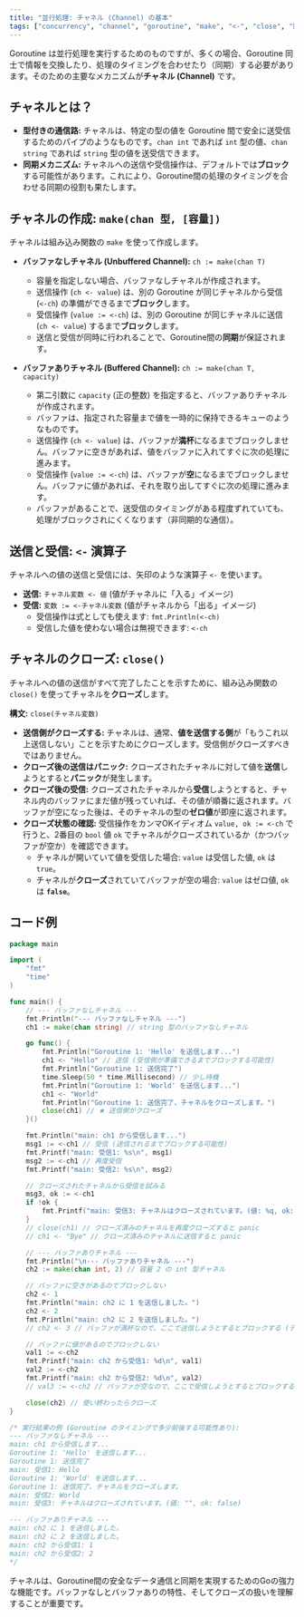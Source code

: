 ```yaml
---
title: "並行処理: チャネル (Channel) の基本"
tags: ["concurrency", "channel", "goroutine", "make", "<-", "close", "同期", "通信", "バッファ"]
---
```


Goroutine は並行処理を実行するためのものですが、多くの場合、Goroutine 同士で情報を交換したり、処理のタイミングを合わせたり（同期）する必要があります。そのための主要なメカニズムが**チャネル (Channel)** です。

## チャネルとは？

*   **型付きの通信路:** チャネルは、特定の型の値を Goroutine 間で安全に送受信するためのパイプのようなものです。`chan int` であれば `int` 型の値、`chan string` であれば `string` 型の値を送受信できます。
*   **同期メカニズム:** チャネルへの送信や受信操作は、デフォルトでは**ブロック**する可能性があります。これにより、Goroutine間の処理のタイミングを合わせる同期の役割も果たします。

## チャネルの作成: `make(chan 型, [容量])`

チャネルは組み込み関数の `make` を使って作成します。

*   **バッファなしチャネル (Unbuffered Channel):**
    `ch := make(chan T)`
    *   容量を指定しない場合、バッファなしチャネルが作成されます。
    *   送信操作 (`ch <- value`) は、別の Goroutine が同じチャネルから受信 (`<-ch`) の準備ができるまで**ブロック**します。
    *   受信操作 (`value := <-ch`) は、別の Goroutine が同じチャネルに送信 (`ch <- value`) するまで**ブロック**します。
    *   送信と受信が同時に行われることで、Goroutine間の**同期**が保証されます。

*   **バッファありチャネル (Buffered Channel):**
    `ch := make(chan T, capacity)`
    *   第二引数に `capacity` (正の整数) を指定すると、バッファありチャネルが作成されます。
    *   バッファは、指定された容量まで値を一時的に保持できるキューのようなものです。
    *   送信操作 (`ch <- value`) は、バッファが**満杯**になるまでブロックしません。バッファに空きがあれば、値をバッファに入れてすぐに次の処理に進みます。
    *   受信操作 (`value := <-ch`) は、バッファが**空**になるまでブロックしません。バッファに値があれば、それを取り出してすぐに次の処理に進みます。
    *   バッファがあることで、送受信のタイミングがある程度ずれていても、処理がブロックされにくくなります（非同期的な通信）。

## 送信と受信: `<-` 演算子

チャネルへの値の送信と受信には、矢印のような演算子 `<-` を使います。

*   **送信:** `チャネル変数 <- 値` (値がチャネルに「入る」イメージ)
*   **受信:** `変数 := <-チャネル変数` (値がチャネルから「出る」イメージ)
    *   受信操作は式としても使えます: `fmt.Println(<-ch)`
    *   受信した値を使わない場合は無視できます: `<-ch`

## チャネルのクローズ: `close()`

チャネルへの値の送信がすべて完了したことを示すために、組み込み関数の `close()` を使ってチャネルを**クローズ**します。

**構文:** `close(チャネル変数)`

*   **送信側がクローズする:** チャネルは、通常、**値を送信する側**が「もうこれ以上送信しない」ことを示すためにクローズします。受信側がクローズすべきではありません。
*   **クローズ後の送信はパニック:** クローズされたチャネルに対して値を**送信**しようとすると**パニック**が発生します。
*   **クローズ後の受信:** クローズされたチャネルから**受信**しようとすると、チャネル内のバッファにまだ値が残っていれば、その値が順番に返されます。バッファが空になった後は、そのチャネルの型の**ゼロ値**が即座に返されます。
*   **クローズ状態の確認:** 受信操作をカンマOKイディオム `value, ok := <-ch` で行うと、2番目の `bool` 値 `ok` でチャネルがクローズされているか（かつバッファが空か）を確認できます。
    *   チャネルが開いていて値を受信した場合: `value` は受信した値, `ok` は `true`。
    *   チャネルが**クローズ**されていてバッファが空の場合: `value` はゼロ値, `ok` は **`false`**。

## コード例

```go title="チャネルの基本操作"
package main

import (
	"fmt"
	"time"
)

func main() {
	// --- バッファなしチャネル ---
	fmt.Println("--- バッファなしチャネル ---")
	ch1 := make(chan string) // string 型のバッファなしチャネル

	go func() {
		fmt.Println("Goroutine 1: 'Hello' を送信します...")
		ch1 <- "Hello" // 送信 (受信側が準備できるまでブロックする可能性)
		fmt.Println("Goroutine 1: 送信完了")
		time.Sleep(50 * time.Millisecond) // 少し待機
		fmt.Println("Goroutine 1: 'World' を送信します...")
		ch1 <- "World"
		fmt.Println("Goroutine 1: 送信完了、チャネルをクローズします。")
		close(ch1) // ★ 送信側がクローズ
	}()

	fmt.Println("main: ch1 から受信します...")
	msg1 := <-ch1 // 受信 (送信されるまでブロックする可能性)
	fmt.Printf("main: 受信1: %s\n", msg1)
	msg2 := <-ch1 // 再度受信
	fmt.Printf("main: 受信2: %s\n", msg2)

	// クローズされたチャネルから受信を試みる
	msg3, ok := <-ch1
	if !ok {
		fmt.Printf("main: 受信3: チャネルはクローズされています。(値: %q, ok: %t)\n", msg3, ok)
	}
	// close(ch1) // クローズ済みのチャネルを再度クローズすると panic
	// ch1 <- "Bye" // クローズ済みのチャネルに送信すると panic

	// --- バッファありチャネル ---
	fmt.Println("\n--- バッファありチャネル ---")
	ch2 := make(chan int, 2) // 容量 2 の int 型チャネル

	// バッファに空きがあるのでブロックしない
	ch2 <- 1
	fmt.Println("main: ch2 に 1 を送信しました。")
	ch2 <- 2
	fmt.Println("main: ch2 に 2 を送信しました。")
	// ch2 <- 3 // バッファが満杯なので、ここで送信しようとするとブロックする (デッドロックの可能性)

	// バッファに値があるのでブロックしない
	val1 := <-ch2
	fmt.Printf("main: ch2 から受信1: %d\n", val1)
	val2 := <-ch2
	fmt.Printf("main: ch2 から受信2: %d\n", val2)
	// val3 := <-ch2 // バッファが空なので、ここで受信しようとするとブロックする (デッドロックの可能性)

	close(ch2) // 使い終わったらクローズ
}

/* 実行結果の例 (Goroutine のタイミングで多少前後する可能性あり):
--- バッファなしチャネル ---
main: ch1 から受信します...
Goroutine 1: 'Hello' を送信します...
Goroutine 1: 送信完了
main: 受信1: Hello
Goroutine 1: 'World' を送信します...
Goroutine 1: 送信完了、チャネルをクローズします。
main: 受信2: World
main: 受信3: チャネルはクローズされています。(値: "", ok: false)

--- バッファありチャネル ---
main: ch2 に 1 を送信しました。
main: ch2 に 2 を送信しました。
main: ch2 から受信1: 1
main: ch2 から受信2: 2
*/
```

チャネルは、Goroutine間の安全なデータ通信と同期を実現するためのGoの強力な機能です。バッファなしとバッファありの特性、そしてクローズの扱いを理解することが重要です。